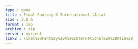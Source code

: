 ```yaml
---
type : game
title : Final Fantasy X International (Asia)
size : 3.8 G
format : iso
archive : zip
server : myrient
link2 : Final%20Fantasy%20X%20International%20%28Asia%29
---
```

